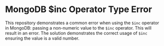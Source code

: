 # MongoDB $inc Operator Type Error
This repository demonstrates a common error when using the `$inc` operator in MongoDB: passing a non-numeric value to the `$inc` operator. This will result in an error. The solution demonstrates the correct usage of `$inc` ensuring the value is a valid number.